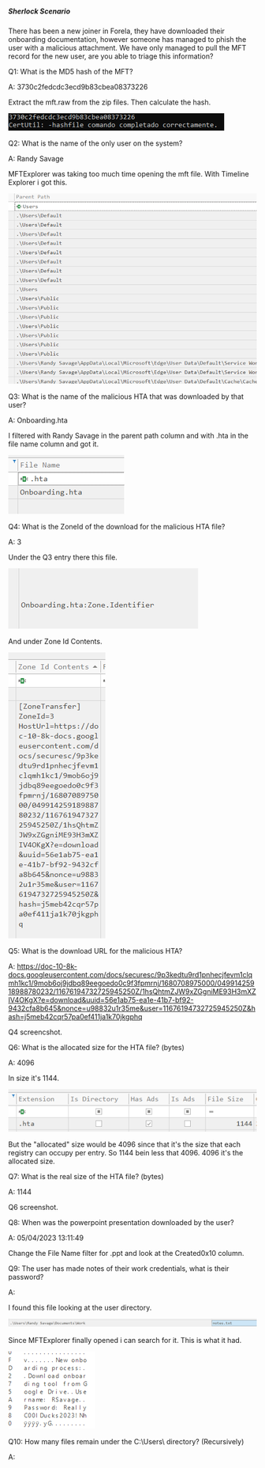 
##### Sherlock Scenario

There has been a new joiner in Forela, they have downloaded their onboarding documentation, however someone has managed to phish the user with a malicious attachment. We have only managed to pull the MFT record for the new user, are you able to triage this information?


Q1: What is the MD5 hash of the MFT?

A: 3730c2fedcdc3ecd9b83cbea08373226

Extract the mft.raw from the zip files. Then calculate the hash.

![](../../Img/Pasted%20image%2020250516190344.png)

Q2: What is the name of the only user on the system?

A: Randy Savage

MFTExplorer was taking too much time opening the mft file. With Timeline Explorer i got this.

![](../../Img/Pasted%20image%2020250516190733.png)

Q3: What is the name of the malicious HTA that was downloaded by that user?

A: Onboarding.hta

I filtered with Randy Savage in the parent path column and with .hta in the file name column and got it.

![](../../Img/Pasted%20image%2020250516190918.png)

Q4: What is the ZoneId of the download for the malicious HTA file?

A: 3

Under the Q3 entry there this file.

![](../../Img/Pasted%20image%2020250516191042.png)

And under Zone Id Contents.

![](../../Img/Pasted%20image%2020250516191104.png)

Q5: What is the download URL for the malicious HTA?

A: https://doc-10-8k-docs.googleusercontent.com/docs/securesc/9p3kedtu9rd1pnhecjfevm1clqmh1kc1/9mob6oj9jdbq89eegoedo0c9f3fpmrnj/1680708975000/04991425918988780232/11676194732725945250Z/1hsQhtmZJW9xZGgniME93H3mXZIV4OKgX?e=download&uuid=56e1ab75-ea1e-41b7-bf92-9432cfa8b645&nonce=u98832u1r35me&user=11676194732725945250Z&hash=j5meb42cqr57pa0ef411ja1k70jkgphq

Q4 screencshot.

Q6: What is the allocated size for the HTA file? (bytes)

A: 4096

In size it's 1144.

![](../../Img/Pasted%20image%2020250516191215.png)

But the "allocated" size would be 4096 since that it's the size that each registry can occupy per entry. So 1144 bein less that 4096. 4096 it's the allocated size.

Q7: What is the real size of the HTA file? (bytes)

A: 1144

Q6 screenshot.

Q8: When was the powerpoint presentation downloaded by the user?

A: 05/04/2023 13:11:49

Change the File Name filter for .ppt and look at the Created0x10 column.

Q9: The user has made notes of their work credentials, what is their password?

A: 

I found this file looking at the user directory.

![](../../Img/Pasted%20image%2020250516192316.png)

Since MFTExplorer finally opened i can search for it.
This is what it had.

![](../../Img/Pasted%20image%2020250516192353.png)

Q10: How many files remain under the C:\Users\ directory? (Recursively)

A: 

